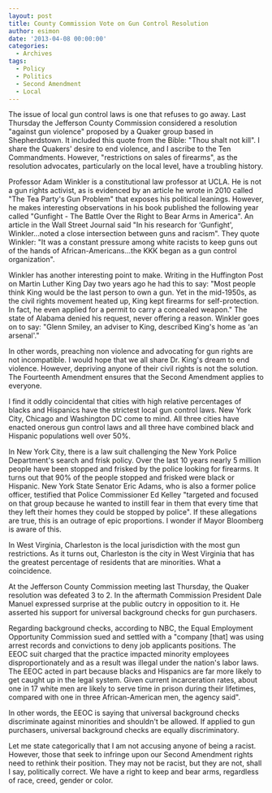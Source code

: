 ```yaml
---
layout: post
title: County Commission Vote on Gun Control Resolution
author: esimon
date: '2013-04-08 00:00:00'
categories:
  - Archives
tags:
  - Policy
  - Politics
  - Second Amendment
  - Local
---
```

The issue of local gun control laws is one that refuses to go away. Last Thursday the Jefferson County Commission considered a resolution "against gun violence" proposed by a Quaker group based in Shepherdstown. It included this quote from the Bible: "Thou shalt not kill". I share the Quakers' desire to end violence, and I ascribe to the Ten Commandments. However, "restrictions on sales of firearms", as the resolution advocates, particularly on the local level, have a troubling history. 

Professor Adam Winkler is a constitutional law professor at UCLA. He is not a gun rights activist, as is evidenced by an article he wrote in 2010 called "The Tea Party's Gun Problem" that exposes his political leanings. However, he makes interesting observations in his book published the following year called "Gunfight - The Battle Over the Right to Bear Arms in America". An article in the Wall Street Journal said "In his research for ‘Gunfight', Winkler...noted a close intersection between guns and racism". They quote Winkler: "It was a constant pressure among white racists to keep guns out of the hands of African-Americans...the KKK began as a gun control organization". 

Winkler has another interesting point to make. Writing in the Huffington Post on Martin Luther King Day two years ago he had this to say: "Most people think King would be the last person to own a gun. Yet in the mid-1950s, as the civil rights movement heated up, King kept firearms for self-protection. In fact, he even applied for a permit to carry a concealed weapon." The state of Alabama denied his request, never offering a reason. Winkler goes on to say: "Glenn Smiley, an adviser to King, described King's home as ‘an arsenal'." 

In other words, preaching non violence and advocating for gun rights are not incompatible. I would hope that we all share Dr. King's dream to end violence. However, depriving anyone of their civil rights is not the solution. The Fourteenth Amendment ensures that the Second Amendment applies to everyone. 

I find it oddly coincidental that cities with high relative percentages of blacks and Hispanics have the strictest local gun control laws. New York City, Chicago and Washington DC come to mind. All three cities have enacted onerous gun control laws and all three have combined black and Hispanic populations well over 50%. 

In New York City, there is a law suit challenging the New York Police Department's search and frisk policy. Over the last 10 years nearly 5 million people have been stopped and frisked by the police looking for firearms. It turns out that 90% of the people stopped and frisked were black or Hispanic. New York State Senator Eric Adams, who is also a former police officer, testified that Police Commissioner Ed Kelley "targeted and focused on that group because he wanted to instill fear in them that every time that they left their homes they could be stopped by police". If these allegations are true, this is an outrage of epic proportions. I wonder if Mayor Bloomberg is aware of this.

In West Virginia, Charleston is the local jurisdiction with the most gun restrictions. As it turns out, Charleston is the city in West Virginia that has the greatest percentage of residents that are minorities. What a coincidence. 

At the Jefferson County Commission meeting last Thursday, the Quaker resolution was defeated 3 to 2. In the aftermath Commission President Dale Manuel expressed surprise at the public outcry in opposition to it. He asserted his support for universal background checks for gun purchasers. 

Regarding background checks, according to NBC, the Equal Employment Opportunity Commission sued and settled with a "company [that] was using arrest records and convictions to deny job applicants positions. The EEOC suit charged that the practice impacted minority employees disproportionately and as a result was illegal under the nation's labor laws. The EEOC acted in part because blacks and Hispanics are far more likely to get caught up in the legal system. Given current incarceration rates, about one in 17 white men are likely to serve time in prison during their lifetimes, compared with one in three African-American men, the agency said". 

In other words, the EEOC is saying that universal background checks discriminate against minorities and shouldn't be allowed. If applied to gun purchasers, universal background checks are equally discriminatory. 

Let me state categorically that I am not accusing anyone of being a racist. However, those that seek to infringe upon our Second Amendment rights need to rethink their position. They may not be racist, but they are not, shall I say, politically correct. We have a right to keep and bear arms, regardless of race, creed, gender or color. 

